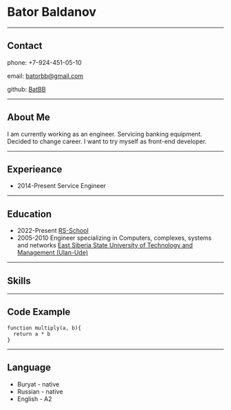 # __Bator Baldanov__

___

## Contact

phone:  +7-924-451-05-10

email:  batorbb@gmail.com

github: [BatBB](https://github.com/BatBB)

___

## About Me

I am currently working as an engineer. Servicing banking equipment.
Decided to change career. I want to try myself as front-end developer.

___

## Experieance

* 2014-Present Service Engineer

___

## Education

* 2022-Present [RS-School](rs.school)
* 2005-2010 Engineer specializing in Computers, complexes, systems and networks [East Siberia State University of Technology and Management (Ulan-Ude)](esstu.tu)

___

## Skills

___

## Code Example

```JaxaScript
function multiply(a, b){
  return a * b
}

```

___

## Language

* Buryat - native
* Russian - native
* English - A2
